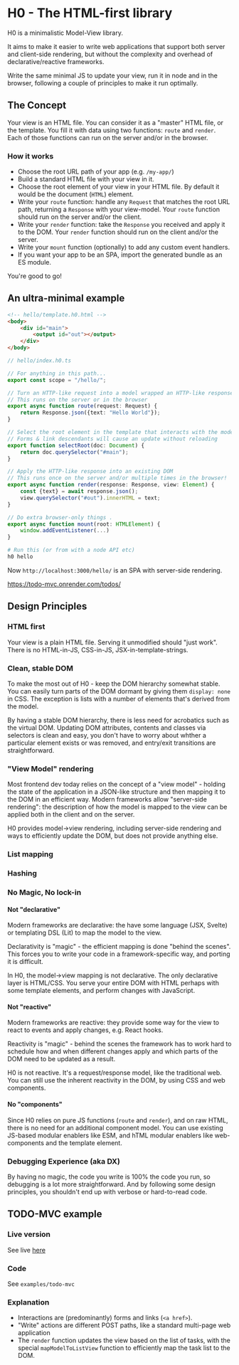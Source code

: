 # H0 - The HTML-first library

H0 is a minimalistic Model-View library.

It aims to make it easier to write web applications that support both server and client-side rendering, but
without the complexity and overhead of declarative/reactive frameworks.

Write the same minimal JS to update your view, run it in node and in the browser, following a couple of principles to make it run optimally.

## The Concept

Your view is an HTML file. You can consider it as a "master" HTML file, or the template.
You fill it with data using two functions: `route` and `render`.
Each of those functions can run on the server and/or in the browser.

### How it works

- Choose the root URL path of your app (e.g. `/my-app/`)
- Build a standard HTML file with your view in it.
- Choose the root element of your view in your HTML file. By default it would be the document (`HTML`) element.
- Write your `route` function: handle any `Request` that matches the root URL path, returning a `Response` with your view-model.
  Your `route` function should run on the server and/or the client.
- Write your `render` function: take the `Response` you received and apply it to the DOM.
  Your `render` function should run on the client and/or the server.
- Write your `mount` function (optionally) to add any custom event handlers.
- If you want your app to be an SPA, import the generated bundle as an ES module.

You're good to go!


## An ultra-minimal example
``` html
<!-- hello/template.h0.html -->
<body>
    <div id="main">
        <output id="out"></output>
    </div>
</body>
```
``` typescript
// hello/index.h0.ts

// For anything in this path...
export const scope = "/hello/";

// Turn an HTTP-like request into a model wrapped an HTTP-like response
// This runs on the server or in the browser
export async function route(request: Request) {
    return Response.json({text: "Hello World"});
}

// Select the root element in the template that interacts with the model
// Forms & link descendants will cause an update without reloading
export function selectRoot(doc: Document) {
    return doc.querySelector("#main");
}

// Apply the HTTP-like response into an existing DOM
// This runs once on the server and/or multiple times in the browser!
export async function render(response: Response, view: Element) {
    const {text} = await response.json();
    view.querySelector("#out").innerHTML = text;
}

// Do extra browser-only things .
export async function mount(root: HTMLElement) {
    window.addEventListener(...)
}
```

```bash
# Run this (or from with a node API etc)
h0 hello
```

Now `http://localhost:3000/hello/` is an SPA with server-side rendering.


https://todo-mvc.onrender.com/todos/

## Design Principles

### HTML first

Your view is a plain HTML file. Serving it unmodified should "just work".
There is no HTML-in-JS, CSS-in-JS, JSX-in-template-strings.

### Clean, stable DOM

To make the most out of H0 - keep the DOM hierarchy somewhat stable. You can easily turn parts of the DOM dormant
by giving them `display: none` in CSS. The exception is lists with a number of elements that's derived
from the model.

By having a stable DOM hierarchy, there is less need for acrobatics such as the virtual DOM. Updating
DOM attributes, contents and classes via selectors is clean and easy, you don't have to worry about whther
a particular element exists or was removed, and entry/exit transitions are straightforward.

### "View Model" rendering

Most frontend dev today relies on the concept of a "view model" - holding the state of the application in a JSON-like structure
and then mapping it to the DOM in an efficient way. Modern frameworks allow "server-side rendering": the description of
how the model is mapped to the view can be applied both in the client and on the server.

H0 provides model->view rendering, including server-side rendering and ways to efficiently update the DOM,
but does not provide anything else.

### List mapping

### Hashing

### No Magic, No lock-in

#### Not "declarative"

Modern frameworks are declarative: the have some language (JSX, Svelte) or templating DSL (Lit) to map the model to the view.

Declarativity is "magic" - the efficient mapping is done "behind the scenes". This forces you to write your code in a framework-specific way,
and porting it is difficult.

In H0, the model->view mapping is not declarative. The only declarative layer is HTML/CSS. You serve your entire DOM with HTML
perhaps with some template elements, and perform changes with JavaScript.

#### Not "reactive"

Modern frameworks are reactive: they provide some way for the view to react to events and apply changes, e.g. React hooks.

Reactivity is "magic" - behind the scenes the framework has to work hard to schedule how and when different changes apply
and which parts of the DOM need to be updated as a result.

H0 is not reactive. It's a request/response model, like the traditional web. You can still use the inherent reactivity in the DOM,
by using CSS and web components.

#### No "components"

Since H0 relies on pure JS functions (`route` and `render`), and on raw HTML, there is no need for an additional component model.
You can use existing JS-based modular enablers like ESM, and hTML modular enablers like web-components and the template element.



### Debugging Experience (aka DX)

By having no magic, the code you write is 100% the code you run, so debugging is a lot more straightforward.
And by following some design principles, you shouldn't end up with verbose or hard-to-read code.


## TODO-MVC example

### Live version
See live [here](https://todo-mvc.onrender.com/todos/)

### Code
See `examples/todo-mvc`

### Explanation

* Interactions are (predominantly) forms and links (`<a href>`).
* "Write" actions are different POST paths, like a standard multi-page web application
* The `render` function updates the view based on the list of tasks, with the special `mapModelToListView` function to efficiently map the task list to the DOM.